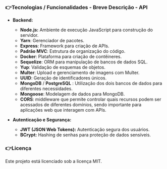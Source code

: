 ### :point_right:Tecnologias / Funcionalidades - Breve Descrição - API

- **Backend:**
    - **Node.js:** Ambiente de execução JavaScript para construção do servidor.
    - **Yarn**: Gerenciador de pacotes.
    - **Express**: Framework para criação de APIs.    
    - **Padrão MVC**: Estrutura de organização do código.
    - **Docker**: Plataforma para criação de contêineres.
    - **Sequelize**: ORM para manipulação de bancos de dados SQL.
    - **Yup**: Validação de esquemas de objetos.
    - **Multer**: Upload e gerenciamento de imagens com Multer.
    - **UUID**: Geração de identificadores únicos.
   - **MongoDB** / **PostgreSQL** : Utilização dos dois bancos de dados para diferentes necessidades.
    - **Mongoose**: Modelagem de dados para MongoDB.
    - **CORS**:  middleware que permite controlar quais recursos podem ser acessados de diferentes domínios, sendo importante para aplicações web que interagem com APIs.

- **Autenticação e Segurança:**
    - **JWT (JSON Web Tokens):** Autenticação segura dos usuários.
    - **BCrypt:** Hashing de senhas para proteção de dados sensíveis.

### :point_right:Licença
Este projeto está licenciado sob a licença MIT.